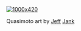 [![1000x420](https://media3.giphy.com/media/v1.Y2lkPTc5MGI3NjExOXYwdXIxOXoydnh5bzZ0aGw4aTIyM3BncXB5ZDFmZjNvNzcxOTVodiZlcD12MV9pbnRlcm5hbF9naWZfYnlfaWQmY3Q9Zw/zZ1tqurhXag3QT7N2o/giphy.gif "Callum Parton")](https://github.com/ctparton)

Quasimoto art by [Jeff](http://www.jeffjank.com) [Jank](https://www.discogs.com/artist/346738-Jeff-Jank)
<!---
ctparton/ctparton is a ✨ special ✨ repository because its `README.md` (this file) appears on your GitHub profile.
You can click the Preview link to take a look at your changes.
--->

